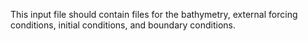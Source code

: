 This input file should contain files for the bathymetry, external forcing conditions, initial conditions, and boundary conditions.
